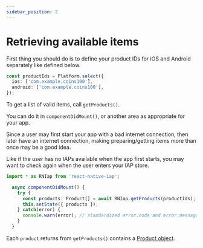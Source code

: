 ```yaml
---
sidebar_position: 2
---
```


# Retrieving available items

First thing you should do is to define your product IDs for iOS and Android separately like defined below.

```ts
const productIds = Platform.select({
  ios: ['com.example.coins100'],
  android: ['com.example.coins100'],
});
```

To get a list of valid items, call `getProducts()`.

You can do it in `componentDidMount()`, or another area as appropriate for your app.

Since a user may first start your app with a bad internet connection, then later have an internet connection, making preparing/getting items more than once may be a good idea.

Like if the user has no IAPs available when the app first starts, you may want to check again when the user enters your IAP store.

```ts
import * as RNIap from 'react-native-iap';

  async componentDidMount() {
    try {
      const products: Product[] = await RNIap.getProducts(productIds);
      this.setState({ products });
    } catch(error) {
      console.warn(error); // standardized error.code and error.message available
    }
  }
```

Each `product` returns from `getProducts()` contains a [Product object](../api_reference/product).
